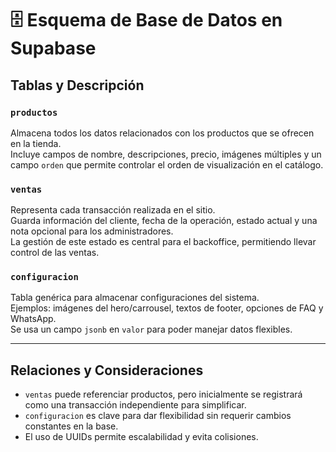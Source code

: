 # 🗄️ Esquema de Base de Datos en Supabase  

## Tablas y Descripción

### `productos`  
Almacena todos los datos relacionados con los productos que se ofrecen en la tienda.  
Incluye campos de nombre, descripciones, precio, imágenes múltiples y un campo `orden` que permite controlar el orden de visualización en el catálogo.

### `ventas`  
Representa cada transacción realizada en el sitio.  
Guarda información del cliente, fecha de la operación, estado actual y una nota opcional para los administradores.  
La gestión de este estado es central para el backoffice, permitiendo llevar control de las ventas.

### `configuracion`  
Tabla genérica para almacenar configuraciones del sistema.  
Ejemplos: imágenes del hero/carrousel, textos de footer, opciones de FAQ y WhatsApp.  
Se usa un campo `jsonb` en `valor` para poder manejar datos flexibles.

---

## Relaciones y Consideraciones
- `ventas` puede referenciar productos, pero inicialmente se registrará como una transacción independiente para simplificar.  
- `configuracion` es clave para dar flexibilidad sin requerir cambios constantes en la base.  
- El uso de UUIDs permite escalabilidad y evita colisiones.
